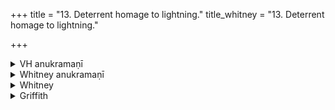 +++
title = "13. Deterrent homage to lightning."
title_whitney = "13. Deterrent homage to lightning."

+++

<details><summary>VH anukramaṇī</summary>

विद्युत्।  
१-४ भृग्वङ्गिराः। विद्युत्। अनुष्टुप्, ३ चतुष्पाद्विराड् जगती, ४ त्रिष्टुप्परा बृहतीगर्भा पङ्क्तिः।
</details>

<details><summary>Whitney anukramaṇī</summary>

[Bhṛgvan̄giras.—vāidyutam. ānuṣṭubham: 3. 4-p. virāḍ jagatī; 4. triṣṭupparā bṛhatīgarbhā pan̄kti.]
</details>



<details><summary>Whitney</summary>

### Comment
The hymn occurs in Pāipp. xix., and vs. 1 also in xv. It is used by Kāuś. (38. 8, 9) in a charm against lightning, with vii. 11; and it also appears (139. 8), with i. 26 and vii. 11 and several other hymns, in the ceremony of introduction to Vedic study.


### Translations
Translated: Weber, iv. 406; Griffith, i. 16.
</details>

<details><summary>Griffith</summary>

A prayer to Lightning, for happiness
</details>
